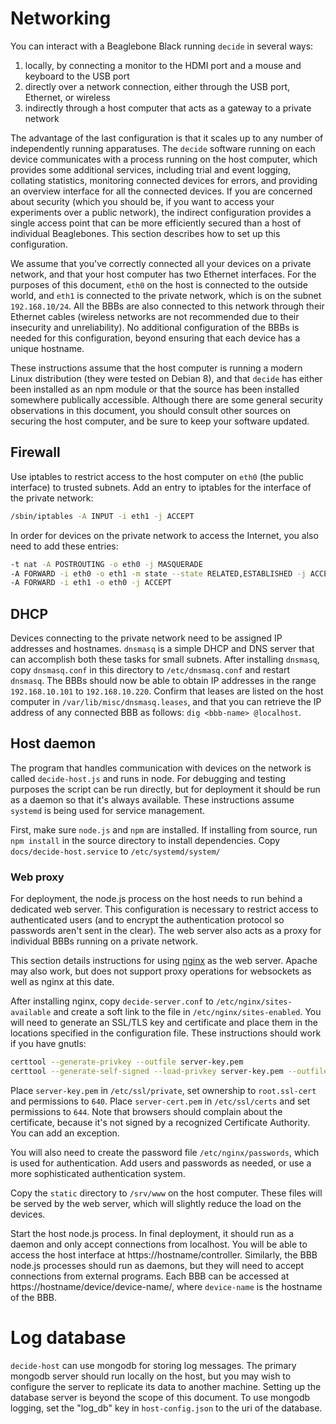 
# Networking

You can interact with a Beaglebone Black running `decide` in several ways:

1. locally, by connecting a monitor to the HDMI port and a mouse and keyboard to the USB port
2. directly over a network connection, either through the USB port, Ethernet, or wireless
3. indirectly through a host computer that acts as a gateway to a private network

The advantage of the last configuration is that it scales up to any number of independently running apparatuses. The `decide` software running on each device communicates with a process running on the host computer, which provides some additional services, including trial and event logging, collating statistics, monitoring connected devices for errors, and providing an overview interface for all the connected devices. If you are concerned about security (which you should be, if you want to access your experiments over a public network), the indirect configuration provides a single access point that can be more efficiently secured than a host of individual Beaglebones. This section describes how to set up this configuration.

We assume that you've correctly connected all your devices on a private network, and that your host computer has two Ethernet interfaces. For the purposes of this document, `eth0` on the host is connected to the outside world, and `eth1` is connected to the private network, which is on the subnet `192.168.10/24`. All the BBBs are also connected to this network through their Ethernet cables (wireless networks are not recommended due to their insecurity and unreliability). No additional configuration of the BBBs is needed for this configuration, beyond ensuring that each device has a unique hostname.

These instructions assume that the host computer is running a modern Linux distribution (they were tested on Debian 8), and that `decide` has either been installed as an npm module or that the source has been installed somewhere publically accessible.  Although there are some general security observations in this document, you should consult other sources on securing the host computer, and be sure to keep your software updated.

## Firewall

Use iptables to restrict access to the host computer on `eth0` (the public interface) to trusted subnets. Add an entry to iptables for the interface of the private network:

```bash
/sbin/iptables -A INPUT -i eth1 -j ACCEPT
```

In order for devices on the private network to access the Internet, you also need to add these entries:

```bash
-t nat -A POSTROUTING -o eth0 -j MASQUERADE
-A FORWARD -i eth0 -o eth1 -m state --state RELATED,ESTABLISHED -j ACCEPT
-A FORWARD -i eth1 -o eth0 -j ACCEPT
```

## DHCP

Devices connecting to the private network need to be assigned IP addresses and hostnames. `dnsmasq` is a simple DHCP and DNS server that can accomplish both these tasks for small subnets.  After installing `dnsmasq`, copy `dnsmasq.conf` in this directory to `/etc/dnsmasq.conf` and restart `dnsmasq`. The BBBs should now be able to obtain IP addresses in the range `192.168.10.101` to `192.168.10.220`. Confirm that leases are listed on the host computer in `/var/lib/misc/dnsmasq.leases`, and that you can retrieve the IP address of any connected BBB as follows: `dig <bbb-name> @localhost`.

## Host daemon

The program that handles communication with devices on the network is called `decide-host.js` and runs in node. For debugging and testing purposes the script can be run directly, but for deployment it should be run as a daemon so that it's always available.  These instructions assume `systemd` is being used for service management.

First, make sure `node.js` and `npm` are installed. If installing from source, run `npm install` in the source directory to install dependencies.  Copy `docs/decide-host.service` to `/etc/systemd/system/`

### Web proxy

For deployment, the node.js process on the host needs to run behind a dedicated web server. This configuration is necessary to restrict access to authenticated users (and to encrypt the authentication protocol so passwords aren't sent in the clear).  The web server also acts as a proxy for individual BBBs running on a private network.

This section details instructions for using [nginx](http://nginx.org/) as the web server. Apache may also work, but does not support proxy operations for websockets as well as nginx at this date.

After installing nginx, copy `decide-server.conf` to `/etc/nginx/sites-available` and create a soft link to the file in `/etc/nginx/sites-enabled`. You will need to generate an SSL/TLS key and certificate and place them in the locations specified in the configuration file. These instructions should work if you have gnutls:

```bash
certtool --generate-privkey --outfile server-key.pem
certtool --generate-self-signed --load-privkey server-key.pem --outfile server-cert.pem
```

Place `server-key.pem` in `/etc/ssl/private`, set ownership to `root.ssl-cert` and permissions to `640`. Place `server-cert.pem` in `/etc/ssl/certs` and set permissions to `644`. Note that browsers should complain about the certificate, because it's not signed by a recognized Certificate Authority. You can add an exception.

You will also need to create the password file `/etc/nginx/passwords`, which is
used for authentication. Add users and passwords as needed, or use a more
sophisticated authentication system.

Copy the `static` directory to `/srv/www` on the host computer. These files will be served by the web server, which will slightly reduce the load on the devices.

Start the host node.js process. In final deployment, it should run as a daemon and only accept connections from localhost. You will be able to access the host interface at https://hostname/controller. Similarly, the BBB node.js processes should run as daemons, but they will need to accept connections from external programs. Each BBB can be accessed at https://hostname/device/device-name/, where `device-name` is the hostname of the BBB.

# Log database

`decide-host` can use mongodb for storing log messages. The primary mongodb server should run locally on the host, but you may wish to configure the server to replicate its data to another machine. Setting up the database server
is beyond the scope of this document. To use mongodb logging, set the "log_db" key in `host-config.json` to the uri of the database.
